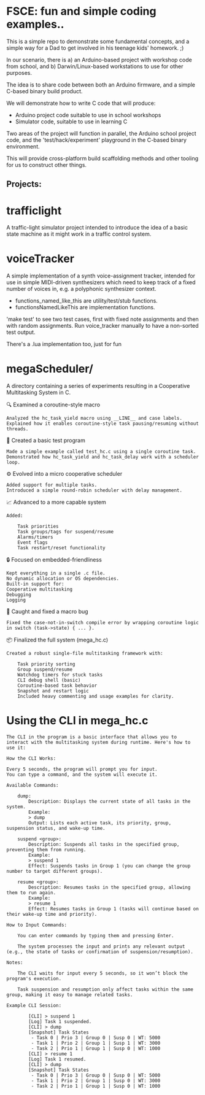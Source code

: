 # FSCE: fun and simple coding examples..

This is a simple repo to demonstrate some fundamental concepts, and a simple way for a Dad to get involved in his teenage kids' homework.  ;)

In our scenario, there is a) an Arduino-based project with workshop code from school, and b) Darwin/Linux-based workstations to use for other purposes.

The idea is to share code between both an Arduino firmware, and a simple C-based binary build product.

We will demonstrate how to write C code that will produce:

- Arduino project code suitable to use in school workshops
- Simulator code, suitable to use in learning C

Two areas of the project will function in parallel, the Arduino school project code, and the 'test/hack/experiment' playground in the C-based binary environment.

This will provide cross-platform build scaffolding methods and other tooling for us to construct other things.

## Projects:

# trafficlight 

A traffic-light simulator project intended to introduce the idea of a basic state machine as it might work in a traffic control system.

# voiceTracker

A simple implementation of a synth voice-assignment tracker, intended for use in simple MIDI-driven synthesizers which need to keep track of a fixed number of voices in, e.g. a polyphonic synthesizer context.

- functions_named_like_this are utility/test/stub functions.
- functionsNamedLikeThis are implementation functions.

'make test' to see two test cases, first with fixed note assignments and then with random assignments.  Run voice_tracker manually to have a non-sorted test output.

There's a .lua implementation too, just for fun

# megaScheduler/

A directory containing a series of experiments resulting in a Cooperative Multitasking System in C.

🔍 Examined a coroutine-style macro

	Analyzed the hc_task_yield macro using __LINE__ and case labels.
	Explained how it enables coroutine-style task pausing/resuming without threads.

🧪 Created a basic test program

	Made a simple example called test_hc.c using a single coroutine task.
	Demonstrated how hc_task_yield and hc_task_delay work with a scheduler loop.

⚙️ Evolved into a micro cooperative scheduler

	Added support for multiple tasks.
	Introduced a simple round-robin scheduler with delay management.
	
📈 Advanced to a more capable system

	Added:

		Task priorities
		Task groups/tags for suspend/resume
		Alarms/timers
		Event flags
		Task restart/reset functionality

🔒 Focused on embedded-friendliness

	Kept everything in a single .c file.
	No dynamic allocation or OS dependencies.
	Built-in support for:
	Cooperative multitasking
	Debugging
	Logging

🐞 Caught and fixed a macro bug

	Fixed the case-not-in-switch compile error by wrapping coroutine logic in switch (task->state) { ... }.

📦 Finalized the full system (mega_hc.c)

	Created a robust single-file multitasking framework with:

		Task priority sorting
		Group suspend/resume
		Watchdog timers for stuck tasks
		CLI debug shell (basic)
		Coroutine-based task behavior
		Snapshot and restart logic
		Included heavy commenting and usage examples for clarity.

# Using the CLI in mega_hc.c
	The CLI in the program is a basic interface that allows you to interact with the multitasking system during runtime. Here's how to use it:

	How the CLI Works:

	Every 5 seconds, the program will prompt you for input.
	You can type a command, and the system will execute it.

	Available Commands:

		dump:
			Description: Displays the current state of all tasks in the system.
			Example:
			> dump
			Output: Lists each active task, its priority, group, suspension status, and wake-up time.

		suspend <group>:
			Description: Suspends all tasks in the specified group, preventing them from running.
			Example:
			> suspend 1
			Effect: Suspends tasks in Group 1 (you can change the group number to target different groups).

		resume <group>:
			Description: Resumes tasks in the specified group, allowing them to run again.
			Example:
			> resume 1
			Effect: Resumes tasks in Group 1 (tasks will continue based on their wake-up time and priority).

	How to Input Commands:

		You can enter commands by typing them and pressing Enter.

		The system processes the input and prints any relevant output (e.g., the state of tasks or confirmation of suspension/resumption).

	Notes:

		The CLI waits for input every 5 seconds, so it won’t block the program's execution.

		Task suspension and resumption only affect tasks within the same group, making it easy to manage related tasks.

	Example CLI Session:

			[CLI] > suspend 1
			[Log] Task 1 suspended.
			[CLI] > dump
			[Snapshot] Task States
			 - Task 0 | Prio 3 | Group 0 | Susp 0 | WT: 5000
			 - Task 1 | Prio 2 | Group 1 | Susp 1 | WT: 3000
			 - Task 2 | Prio 1 | Group 1 | Susp 0 | WT: 1000
			[CLI] > resume 1
			[Log] Task 1 resumed.
			[CLI] > dump
			[Snapshot] Task States
			 - Task 0 | Prio 3 | Group 0 | Susp 0 | WT: 5000
			 - Task 1 | Prio 2 | Group 1 | Susp 0 | WT: 3000
			 - Task 2 | Prio 1 | Group 1 | Susp 0 | WT: 1000



